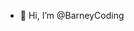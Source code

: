 - 👋 Hi, I’m @BarneyCoding

<!---
BarneyCoding/BarneyCoding is a ✨ special ✨ repository because its `README.md` (this file) appears on your GitHub profile.
You can click the Preview link to take a look at your changes.
--->

